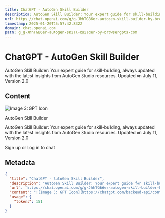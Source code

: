 ```yaml
---
title: ChatGPT - AutoGen Skill Builder
description: AutoGen Skill Builder: Your expert guide for skill-building, always updated with the latest insights from AutoGen Studio resources. Updated on July 11, Version 2.0
url: https://chat.openai.com/g/g-JhhTGB6er-autogen-skill-builder-by-browsergpts-com
timestamp: 2025-01-20T15:57:42.832Z
domain: chat.openai.com
path: g_g-JhhTGB6er-autogen-skill-builder-by-browsergpts-com
---
```


# ChatGPT - AutoGen Skill Builder


AutoGen Skill Builder: Your expert guide for skill-building, always updated with the latest insights from AutoGen Studio resources. Updated on July 11, Version 2.0


## Content

![Image 3: GPT Icon](https://chatgpt.com/backend-api/content?id=file-bUoOYuCXgVrErcwzL3q5Z5Fu&gizmo_id=g-JhhTGB6er&ts=482607&p=gpp&sig=65b11e2f659ebb8a347bab0776be60e49af81b52d5113ddc522dde23604c19d0&v=0)

AutoGen Skill Builder

AutoGen Skill Builder: Your expert guide for skill-building, always updated with the latest insights from AutoGen Studio resources. Updated on July 11, Version 2.0

Sign up or Log in to chat

## Metadata

```json
{
  "title": "ChatGPT - AutoGen Skill Builder",
  "description": "AutoGen Skill Builder: Your expert guide for skill-building, always updated with the latest insights from AutoGen Studio resources. Updated on July 11, Version 2.0",
  "url": "https://chat.openai.com/g/g-JhhTGB6er-autogen-skill-builder-by-browsergpts-com",
  "content": "![Image 3: GPT Icon](https://chatgpt.com/backend-api/content?id=file-bUoOYuCXgVrErcwzL3q5Z5Fu&gizmo_id=g-JhhTGB6er&ts=482607&p=gpp&sig=65b11e2f659ebb8a347bab0776be60e49af81b52d5113ddc522dde23604c19d0&v=0)\n\nAutoGen Skill Builder\n\nAutoGen Skill Builder: Your expert guide for skill-building, always updated with the latest insights from AutoGen Studio resources. Updated on July 11, Version 2.0\n\nSign up or Log in to chat",
  "usage": {
    "tokens": 151
  }
}
```
